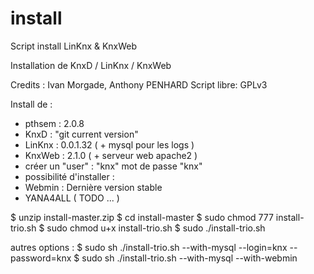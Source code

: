# install
Script install LinKnx &amp; KnxWeb

Installation de KnxD / LinKnx / KnxWeb

 Credits : Ivan Morgade, Anthony PENHARD
 Script libre: GPLv3

Install de :
 - pthsem  : 2.0.8
 - KnxD    : "git current version"
 - LinKnx  : 0.0.1.32  ( + mysql pour les logs )
 - KnxWeb  : 2.1.0 ( + serveur web apache2 )
 - créer un "user" : "knx"  mot de passe "knx"
 - possibilité d'installer :
  - Webmin : Dernière version stable
  - YANA4ALL ( TODO ... )

$ unzip install-master.zip
$ cd install-master
$ sudo chmod 777 install-trio.sh
$ sudo chmod u+x install-trio.sh
$ sudo ./install-trio.sh

autres options :
$ sudo sh ./install-trio.sh --with-mysql --login=knx --password=knx
$ sudo sh ./install-trio.sh --with-mysql --with-webmin